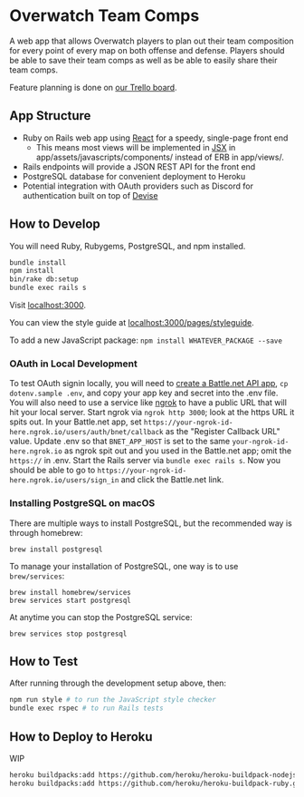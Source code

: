 # Overwatch Team Comps

A web app that allows Overwatch players to plan out their team composition
for every point of every map on both offense and defense. Players should be
able to save their team comps as well as be able to easily share their team
comps.

Feature planning is done on [our Trello board](https://trello.com/b/STeIZ1td/project-overwatch-team-comp-organizer).

## App Structure

- Ruby on Rails web app using [React](https://facebook.github.io/react/) for a speedy,
  single-page front end
    - This means most views will be implemented in
      [JSX](https://facebook.github.io/react/docs/jsx-in-depth.html) in
      app/assets/javascripts/components/ instead of ERB in app/views/.
- Rails endpoints will provide a JSON REST API for the front end
- PostgreSQL database for convenient deployment to Heroku
- Potential integration with OAuth providers such as Discord for authentication
  built on top of [Devise](https://github.com/plataformatec/devise)

## How to Develop

You will need Ruby, Rubygems, PostgreSQL, and npm installed.

```bash
bundle install
npm install
bin/rake db:setup
bundle exec rails s
```

Visit [localhost:3000](http://localhost:3000).

You can view the style guide at
[localhost:3000/pages/styleguide](http://localhost:3000/pages/styleguide).

To add a new JavaScript package: `npm install WHATEVER_PACKAGE --save`

### OAuth in Local Development

To test OAuth signin locally, you will need to
[create a Battle.net API app](https://dev.battle.net),
`cp dotenv.sample .env`, and
copy your app key and secret into the .env file. You will also need to
use a service like [ngrok](https://ngrok.com/) to have a public URL
that will hit your local server. Start ngrok via `ngrok http 3000`;
look at the https URL it spits out. In your Battle.net app, set
`https://your-ngrok-id-here.ngrok.io/users/auth/bnet/callback` as
the "Register Callback URL" value. Update .env so that `BNET_APP_HOST`
is set to the same `your-ngrok-id-here.ngrok.io` as ngrok spit out and you used
in the Battle.net app; omit the `https://` in .env. Start the Rails server
via `bundle exec rails s`. Now you should be able to go to
`https://your-ngrok-id-here.ngrok.io/users/sign_in` and click the Battle.net link.

### Installing PostgreSQL on macOS

There are multiple ways to install PostgreSQL, but the recommended way is
through homebrew:

```shell
brew install postgresql
```

To manage your installation of PostgreSQL, one way is to use `brew/services`:

```shell
brew install homebrew/services
brew services start postgresql
```

At anytime you can stop the PostgreSQL service:

```shell
brew services stop postgresql
```

## How to Test

After running through the development setup above, then:

```bash
npm run style # to run the JavaScript style checker
bundle exec rspec # to run Rails tests
```

## How to Deploy to Heroku

WIP

```bash
heroku buildpacks:add https://github.com/heroku/heroku-buildpack-nodejs.git
heroku buildpacks:add https://github.com/heroku/heroku-buildpack-ruby.git
```
